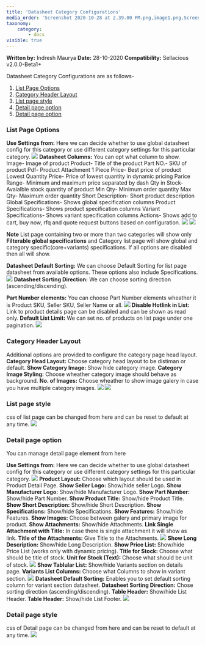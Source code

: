 ```yaml
---
title: 'Datasheet Category Configurations'
media_order: 'Screenshot 2020-10-28 at 2.39.00 PM.png,image1.png,Screenshot 2020-10-28 at 3.33.35 PM.png,image2.png,image3.png,image4.png,image5.png,image6.png,image7.png,image8.png,image9.png,image10.png,image11.png,Screenshot 2020-10-28 at 3.51.00 PM.png'
taxonomy:
    category:
        - docs
visible: true
---
```


**Written by:** Indresh Maurya
**Date:** 28-10-2020
**Compatibility:** Sellacious v2.0.0-Beta1+

Datasheet Category Configurations are as follows-
1. [List Page Options](https://www.sellacious.com/learn/distiman/datasheet-component/datasheet-category-configurations#list-page-options)
2. [Category Header Layout](https://www.sellacious.com/learn/distiman/datasheet-component/datasheet-category-configurations#category-header-layout)
3. [List page style](https://www.sellacious.com/learn/distiman/datasheet-component/datasheet-category-configurations#list-page-style)
4. [Detail page option](https://www.sellacious.com/learn/distiman/datasheet-component/datasheet-category-configurations#detail-page-option)
5. [Detail page option](https://www.sellacious.com/learn/distiman/datasheet-component/datasheet-category-configurations#detail-page-style)

### List Page Options

**Use Settings from:** Here we can decide whether to use global datasheet config for this category or use different category settings for this particular category.
![](Screenshot%202020-10-28%20at%202.39.00%20PM.png)
**Datasheet Columns:** You can opt what column to show.
	Image- Image of product
    Product- Title of the product
    Part NO.- SKU of product
    Pdf- Product Attachment
    1 Piece Price- Best price of product
    Lowest Quantity Price- Price of lowest quantity in dynamic pricing
	Parice Range- Minimum and maximum price separated by dash
    Qty in Stock- Avaialble stock quantity of product
	Min Qty- Minimum order quantity
    Max Qty- Maximum order quantity
    Short Description- Short product description
    Global Specifications- Shows global specification columns
    Product Specifications- Shows product specification columns
    Variant Specifications- Shows variant specification columns
    Actions- Shows add to cart, buy now, rfq and quote request buttons based on configuration.
![](Screenshot%202020-10-28%20at%203.33.35%20PM.png)
![](image1.png)

**Note** List page containing two or more than two categories will show only **Filterable global specifications** and Category list page will show global and category specific(core+variants) specifications. If all options are disabled then all will show. 

**Datasheet Default Sorting:** We can choose Default Sorting for list page datasheet from available options. These options also include Specifications.
![](image2.png)
**Datasheet Sorting Direction:** We can choose sorting direction (ascending/discending).

**Part Number elements:** You can choose Part Number elements wheather it is Product SKU, Seller SKU, Seller Name or all.
![](image3.png)
**Disable Hotlink in List:** Link to product details page can be disabled and can be shown as read only.
**Default List Limit:** We can set no. of products on list page under one pagination.
![](image4.png)

### Category Header Layout
Additional options are provided to configure the category page head layout.
**Category Head Layout:** Choose category head layout to be distiman or default.
**Show Category Image:** Show hide category image.
**Category Image Styling:** Choose wheather category image should behave as background.
**No. of Images:** Choose wheather to show image galery in case you have multiple category images.
![](image5.png)
![](image6.png)

### List page style
css of list page can be changed from here and can be reset to default at any time.
![](image7.png)

### Detail page option
You can manage detail page element from here

**Use Settings from:** Here we can decide whether to use global datasheet config for this category or use different category settings for this particular category.
![](image11.png)
**Product Layout:** Choose which layout should be used in Product Detail Page.
**Show Seller Logo:** Show/hide seller Logo.
**Show Manufacturer Logo:** Show/hide Manufacturer Logo.
**Show Part Number:** Show/hide Part Number.
**Show Product Title:** Show/hide Product Title.
**Show Short Description:** Show/hide Short Description.
**Show Specifications:** Show/hide Specifications.
**Show Features:** Show/hide Features.
**Show Images:** Choose between galery and primary image for product.
**Show Attachments:** Show/hide Attachments.
**Link Single Attachment with Title:** In case there is single attachment it will show as link.
**Title of the Attachments:** Give Title to the Attachments.
![](image8.png)
**Show Long Description:** Show/hide Long Description.
**Show Price List:** Show/hide Price List (works only with dynamic pricing).
**Title for Stock:** Choose what should be title of stock.
**Unit for Stock (Text):** Choose what should be unit of stock.
![](image9.png)
**Show Tablular List:** Show/hide Variants section on details page.
**Variants List Columns:** Choose what Columns to show in variant section.
![](Screenshot%202020-10-28%20at%203.57.41%20PM.png)
**Datasheet Default Sorting:** Enables you to set default sorting column for variant section datasheet.
**Datasheet Sorting Direction:** Chose sorting direction (ascending/discending).
**Table Header:** Show/hide List Header.
**Table Header:** Show/hide List Footer.
![](Screenshot%202020-10-28%20at%203.51.00%20PM.png)

### Detail page style
css of Detail page can be changed from here and can be reset to default at any time.
![](image10.png)